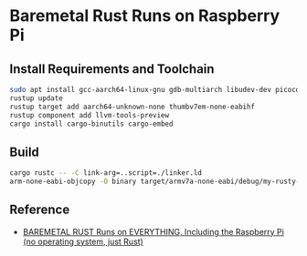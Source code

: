 # Baremetal Rust Runs on Raspberry Pi

## Install Requirements and Toolchain
```sh
sudo apt install gcc-aarch64-linux-gnu gdb-multiarch libudev-dev picocom pkg-config qemu-system-arm
rustup update
rustup target add aarch64-unknown-none thumbv7em-none-eabihf
rustup component add llvm-tools-preview
cargo install cargo-binutils cargo-embed
```

## Build

```sh
cargo rustc -- -C link-arg=..script=./linker.ld
arm-none-eabi-objcopy -O binary target/armv7a-none-eabi/debug/my-rusty-pi ./kernel7.img
```

## Reference
 * [BAREMETAL RUST Runs on EVERYTHING, Including the Raspberry Pi (no operating system, just Rust)](https://www.youtube.com/watch?v=jZT8APrzvc4)
